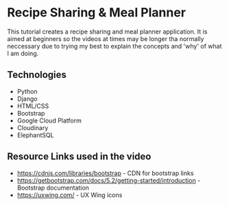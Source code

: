 # Recipe Sharing & Meal Planner

This tutorial creates a recipe sharing and meal planner application. It is aimed at beginners so the videos at times may be longer tha normally neccessary due to trying my best to explain the concepts and 'why' of what I am doing.

## Technologies

* Python
* Django
* HTML/CSS
* Bootstrap
* Google Cloud Platform
* Cloudinary
* ElephantSQL

## Resource Links used in the video

* https://cdnjs.com/libraries/bootstrap - CDN for bootstrap links
* https://getbootstrap.com/docs/5.2/getting-started/introduction - Bootstrap documentation
* https://uxwing.com/ - UX Wing icons
